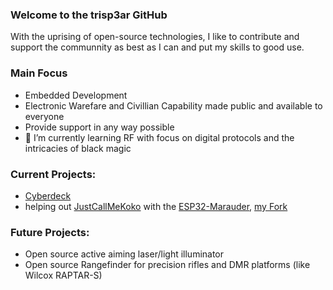 ### Welcome to the trisp3ar GitHub

With the uprising of open-source technologies, I like to contribute and support the communnity as best as I can and put my skills to good use.

### Main Focus

- Embedded Development
- Electronic Warefare and Civillian Capability made public and available to everyone
- Provide support in any way possible
- 🌱 I’m currently learning RF with focus on digital protocols and the intricacies of black magic

### Current Projects:

- [Cyberdeck](https://github.com/trisp3ar/Cyberdeck)
- helping out [JustCallMeKoko](https://github.com/justcallmekoko) with the [ESP32-Marauder](https://github.com/justcallmekoko/ESP32Marauder), [my Fork](https://github.com/trisp3ar/ESP32Marauder)

### Future Projects:

- Open source active aiming laser/light illuminator
- Open source Rangefinder for precision rifles and DMR platforms (like Wilcox RAPTAR-S)

<!---
trisp3ar/trisp3ar is a ✨ special ✨ repository because its `README.md` (this file) appears on your GitHub profile.
You can click the Preview link to take a look at your changes.
--->
